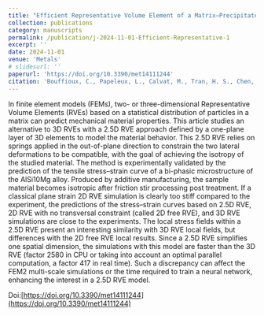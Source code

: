 ```yaml
---
title: "Efficient Representative Volume Element of a Matrix–Precipitate Microstructure—Application on AlSi10Mg Alloy"
collection: publications
category: manuscripts
permalink: /publication/j-2024-11-01-Efficient-Representative-1
excerpt: ''
date: 2024-11-01
venue: 'Metals'
# slidesurl: ''
paperurl: 'https://doi.org/10.3390/met14111244'
citation: 'Bouffioux, C., Papeleux, L., Calvat, M., Tran, H. S., Chen, F., Ponthot, J. P., ... & Habraken, A. M. (2024). Efficient Representative Volume Element of a Matrix–Precipitate Microstructure—Application on AlSi10Mg Alloy. Metals, 14(11), 1244.'
---
```


In finite element models (FEMs), two- or three-dimensional Representative Volume Elements (RVEs) based on a statistical distribution of particles in a matrix can predict mechanical material properties. This article studies an alternative to 3D RVEs with a 2.5D RVE approach defined by a one-plane layer of 3D elements to model the material behavior. This 2.5D RVE relies on springs applied in the out-of-plane direction to constrain the two lateral deformations to be compatible, with the goal of achieving the isotropy of the studied material. The method is experimentally validated by the prediction of the tensile stress–strain curve of a bi-phasic microstructure of the AlSi10Mg alloy. Produced by additive manufacturing, the sample material becomes isotropic after friction stir processing post treatment. If a classical plane strain 2D RVE simulation is clearly too stiff compared to the experiment, the predictions of the stress–strain curves based on 2.5D RVE, 2D RVE with no transversal constraint (called 2D free RVE), and 3D RVE simulations are close to the experiments. The local stress fields within a 2.5D RVE present an interesting similarity with 3D RVE local fields, but differences with the 2D free RVE local results. Since a 2.5D RVE simplifies one spatial dimension, the simulations with this model are faster than the 3D RVE (factor 2580 in CPU or taking into account an optimal parallel computation, a factor 417 in real time). Such a discrepancy can affect the FEM2 multi-scale simulations or the time required to train a neural network, enhancing the interest in a 2.5D RVE model.

Doi:[https://doi.org/10.3390/met14111244](https://doi.org/10.3390/met14111244)
